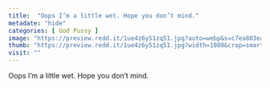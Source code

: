```yaml
---
title:  "Oops I’m a little wet. Hope you don’t mind."
metadate: "hide"
categories: [ God Pussy ]
image: "https://preview.redd.it/1ue4z6y51zq51.jpg?auto=webp&s=c7ea803ea2c5c527bddef7495e5a41900a82a740"
thumb: "https://preview.redd.it/1ue4z6y51zq51.jpg?width=1080&crop=smart&auto=webp&s=2bb5c7207524ba0c4ebd259e652b1d3475cda22e"
visit: ""
---
```

Oops I’m a little wet. Hope you don’t mind.
